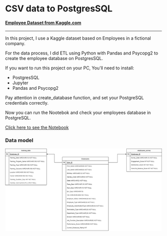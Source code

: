 # CSV data to PostgresSQL
#### [Employee Dataset from Kaggle.com](https://www.kaggle.com/datasets/ravindrasinghrana/employeedataset)
<hr>
  
In this project, I use a Kaggle dataset based on Employees in a fictional company. 

For the data process, I did ETL using Python with Pandas and Psycopg2 to create the employee database on PostgresSQL.

If you want to run this project on your PC, You'll need to install:

  - PostgresSQL 
  - Jupyter
  - Pandas and Psycopg2

Pay attention in create_database function, and set your PostgreSQL credentials correctly.

Now you can run the Nootebok and check your employees database in PostgreSQL.

[Click here to see the Notebook](https://github.com/MatheusSanteago/Data-Model/blob/master/etl/main.ipynb)

### Data model 

![Data Model](https://github.com/MatheusSanteago/Data-Model/blob/master/img/Employees.png)
